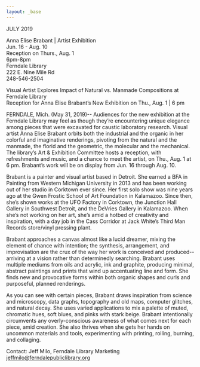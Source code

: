 ```yaml
---
layout: _base
---
```

JULY 2019

Anna Elise Brabant | Artist Exhibition  
Jun. 16 - Aug. 10  
Reception on Thurs., Aug. 1  
6pm-8pm  
Ferndale Library  
222 E. Nine Mile Rd  
248-546-2504

Visual Artist Explores Impact of Natural vs. Manmade Compositions at Ferndale Library  
Reception for Anna Elise Brabant’s New Exhibition on Thu., Aug. 1 | 6 pm

FERNDALE, Mich. (May 31, 2019)-- Audiences for the new exhibition at the Ferndale Library may feel as though they’re encountering unique elegance among pieces that were excavated for caustic laboratory research. Visual artist Anna Elise Brabant orbits both the industrial and the organic in her colorful and imaginative renderings, pivoting from the natural and the manmade, the florid and the geometric, the molecular and the mechanical. The library’s Art & Exhibition Committee hosts a reception, with refreshments and music, and a chance to meet the artist, on Thu., Aug. 1 at 6 pm. Brabant’s work will be on display from Jun. 16 through Aug. 10.

Brabant is a painter and visual artist based in Detroit. She earned a BFA in Painting from Western Michigan University in 2013 and has been working out of her studio in Corktown ever since. Her first solo show was nine years ago at the Gwen Frostic School of Art Foundation in Kalamazoo. Since then, she’s shown works at the UFO Factory in Corktown, the Junction Hall Gallery in Southwest Detroit, and the DeVries Gallery in Kalamazoo. When she’s not working on her art, she’s amid a hotbed of creativity and inspiration, with a day job in the Cass Corridor at Jack White’s Third Man Records store/vinyl pressing plant.

Brabant approaches a canvas almost like a lucid dreamer, mixing the element of chance with intention; the synthesis, arrangement, and improvisation are the crux of the way her work is conceived and produced--arriving at a vision rather than determinedly searching. Brabant uses multiple mediums from oils and acrylic, ink and graphite, producing minimal, abstract paintings and prints that wind up accentuating line and form. She finds new and provocative forms within both organic shapes and curls and purposeful, planned renderings.

As you can see with certain pieces, Brabant draws inspiration from science and microscopy, data graphs, topography and old maps, computer glitches, and natural decay. She uses varied applications to mix a palette of muted, chromatic hues, soft blues, and pinks with stark beige. Brabant intentionally circumvents any overly-conscious awareness of what comes next for each piece, amid creation. She also thrives when she gets her hands on uncommon materials and tools, experimenting with printing, rolling, burning, and collaging.

Contact: Jeff Milo, Ferndale Library Marketing  
jeffmilo@ferndalepubliclibrary.org

